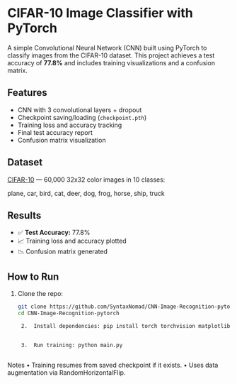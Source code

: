 

# CIFAR-10 Image Classifier with PyTorch

A simple Convolutional Neural Network (CNN) built using PyTorch to classify images from the CIFAR-10 dataset. This project achieves a test accuracy of **77.8%** and includes training visualizations and a confusion matrix.

##  Features
- CNN with 3 convolutional layers + dropout
- Checkpoint saving/loading (`checkpoint.pth`)
- Training loss and accuracy tracking
- Final test accuracy report
- Confusion matrix visualization

##  Dataset
[CIFAR-10](https://www.cs.toronto.edu/~kriz/cifar.html) — 60,000 32x32 color images in 10 classes:

plane, car, bird, cat, deer, dog, frog, horse, ship, truck

##  Results
- ✅ **Test Accuracy:** 77.8%
- 📈 Training loss and accuracy plotted
- 📉 Confusion matrix generated

##  How to Run
1. Clone the repo:
   ```bash
   git clone https://github.com/SyntaxNomad/CNN-Image-Recognition-pytorch
   cd CNN-Image-Recognition-pytorch

	2.	Install dependencies: pip install torch torchvision matplotlib scikit-learn


	3.	Run training: python main.py



 Notes
	•	Training resumes from saved checkpoint if it exists.
	•	Uses data augmentation via RandomHorizontalFlip.
